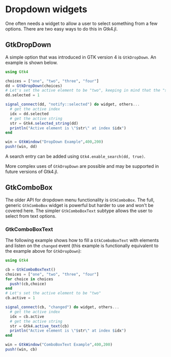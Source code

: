 # Dropdown widgets

One often needs a widget to allow a user to select something from a few options. There are
two easy ways to do this in Gtk4.jl.

## GtkDropDown

A simple option that was introduced in GTK version 4 is `GtkDropDown`. An example is shown below.

```julia
using Gtk4

choices = ["one", "two", "three", "four"]
dd = GtkDropDown(choices)
# Let's set the active element to be "two", keeping in mind that the "selected" property uses 0 based indexing
dd.selected = 1

signal_connect(dd, "notify::selected") do widget, others...
  # get the active index
  idx = dd.selected
  # get the active string
  str = Gtk4.selected_string(dd)
  println("Active element is \"$str\" at index $idx")
end

win = GtkWindow("DropDown Example",400,200)
push!(win, dd)
```

A search entry can be added using `Gtk4.enable_search(dd, true)`.

More complex uses of `GtkDropDown` are possible and may be supported in future versions
of Gtk4.jl.

## GtkComboBox

The older API for dropdown menu functionality is `GtkComboBox`.
The full, generic `GtkComboBox` widget is powerful but harder to use and won't be covered
here. The simpler `GtkComboBoxText` subtype allows the user to select from text options.

### GtkComboBoxText

The following example shows how to fill a `GtkComboBoxText` with elements and
listen on the `changed` event (this example is functionally equivalent to the example above for `GtkDropDown`):
```julia
using Gtk4

cb = GtkComboBoxText()
choices = ["one", "two", "three", "four"]
for choice in choices
  push!(cb,choice)
end
# Let's set the active element to be "two"
cb.active = 1

signal_connect(cb, "changed") do widget, others...
  # get the active index
  idx = cb.active
  # get the active string
  str = Gtk4.active_text(cb)
  println("Active element is \"$str\" at index $idx")
end

win = GtkWindow("ComboBoxText Example",400,200)
push!(win, cb)
```
